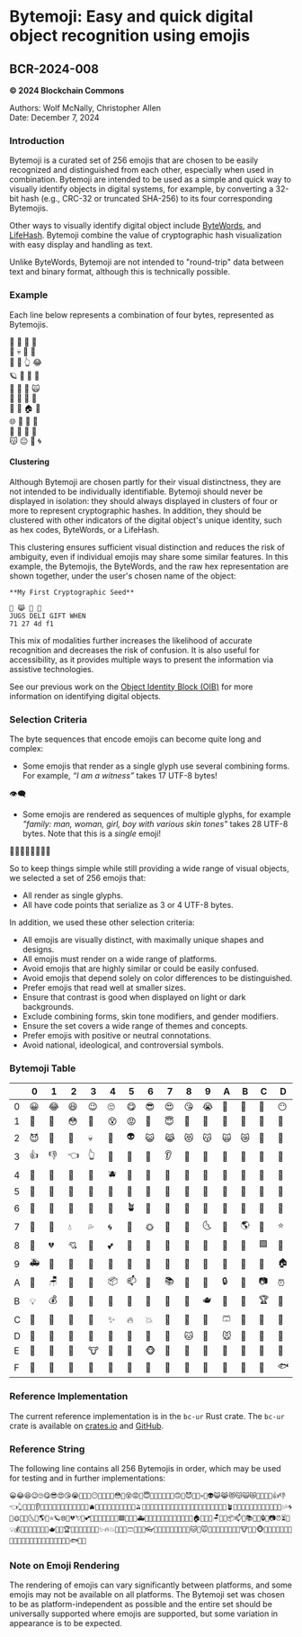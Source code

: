 # Bytemoji: Easy and quick digital object recognition using emojis

## BCR-2024-008

**© 2024 Blockchain Commons**

Authors: Wolf McNally, Christopher Allen<br/>
Date: December 7, 2024

### Introduction

Bytemoji is a curated set of 256 emojis that are chosen to be easily recognized and distinguished from each other, especially when used in combination. Bytemoji are intended to be used as a simple and quick way to visually identify objects in digital systems, for example, by converting a 32-bit hash (e.g., CRC-32 or truncated SHA-256) to its four corresponding Bytemojis.

Other ways to visually identify digital object include [ByteWords](bcr-2020-012-Bytewords.md), and [LifeHash](http://lifehash.info). Bytemoji combine the value of cryptographic hash visualization with easy display and handling as text.

Unlike ByteWords, Bytemoji are not intended to "round-trip" data between text and binary format, although this is technically possible.

### Example

Each line below represents a combination of four bytes, represented as Bytemojis.

💛 🚩 🐥 🫠<br/>
🧵 💀 🎂 🛟<br/>
💫 🤠 👆 😂<br/>
🪐 👔 👚 👻<br/>
🧸 🥚 🧀 🙀<br/>
👃 👄 🐬 🧄<br/>
🧦 🌽 🏠 🦆<br/>
🌐 🌭 🥺 🛑<br/>
🥁 🦞 🌹 🐢<br/>
😽 😐 🐺 🌀<br/>

#### Clustering

Although Bytemoji are chosen partly for their visual distinctness, they are not intended to be individually identifiable. Bytemoji should never be displayed in isolation: they should always displayed in clusters of four or more to represent cryptographic hashes. In addition, they should be clustered with other indicators of the digital object's unique identity, such as hex codes, ByteWords, or a LifeHash.

This clustering ensures sufficient visual distinction and reduces the risk of ambiguity, even if individual emojis may share some similar features. In this example, the Bytemojis, the ByteWords, and the raw hex representation are shown together, under the user's chosen name of the object:

```
**My First Cryptographic Seed**

🌊 😹 🌽 🐞
JUGS DELI GIFT WHEN
71 27 4d f1
```

This mix of modalities further increases the likelihood of accurate recognition and decreases the risk of confusion. It is also useful for accessibility, as it provides multiple ways to present the information via assistive technologies.

See our previous work on the [Object Identity Block (OIB)](bcr-2021-002-digest.md#object-identity-block) for more information on identifying digital objects.

### Selection Criteria

The byte sequences that encode emojis can become quite long and complex:

- Some emojis that render as a single glyph use several combining forms. For example, *“I am a witness”* takes 17 UTF-8 bytes!

👁️‍🗨️

- Some emojis are rendered as sequences of multiple glyphs, for example *"family: man, woman, girl, boy with various skin tones"* takes 28 UTF-8 bytes. Note that this is a *single* emoji!

👨🏿‍👩🏾‍👧🏽‍👦🏼

So to keep things simple while still providing a wide range of visual objects, we selected a set of 256 emojis that:

- All render as single glyphs.
- All have code points that serialize as 3 or 4 UTF-8 bytes.

In addition, we used these other selection criteria:

- All emojis are visually distinct, with maximally unique shapes and designs.
- All emojis must render on a wide range of platforms.
- Avoid emojis that are highly similar or could be easily confused.
- Avoid emojis that depend solely on color differences to be distinguished.
- Prefer emojis that read well at smaller sizes.
- Ensure that contrast is good when displayed on light or dark backgrounds.
- Exclude combining forms, skin tone modifiers, and gender modifiers.
- Ensure the set covers a wide range of themes and concepts.
- Prefer emojis with positive or neutral connotations.
- Avoid national, ideological, and controversial symbols.

### Bytemoji Table

|   | 0 | 1 | 2 | 3 | 4 | 5 | 6 | 7 | 8 | 9 | A | B | C | D | E | F |
|---|---|---|---|---|---|---|---|---|---|---|---|---|---|---|---|---|
| 0 | 😀 | 😂 | 😆 | 😉 | 🙄 | 😋 | 😎 | 😍 | 😘 | 😭 | 🫠 | 🥱 | 🤩 | 😶 | 🤨 | 🫥 |
| 1 | 🥵 | 🥶 | 😳 | 🤪 | 😵 | 😡 | 🤢 | 😇 | 🤠 | 🤡 | 🥳 | 🥺 | 😬 | 🤑 | 🙃 | 🤯 |
| 2 | 😈 | 👹 | 👺 | 💀 | 👻 | 👽 | 😺 | 😹 | 😻 | 😽 | 🙀 | 😿 | 🫶 | 🤲 | 🙌 | 🤝 |
| 3 | 👍 | 👎 | 👈 | 👆 | 💪 | 👄 | 🦷 | 👂 | 👃 | 🧠 | 👀 | 🤚 | 🦶 | 🍎 | 🍊 | 🍋 |
| 4 | 🍌 | 🍉 | 🍇 | 🍓 | 🫐 | 🍒 | 🍑 | 🍍 | 🥝 | 🍆 | 🥑 | 🥦 | 🍅 | 🌽 | 🥕 | 🫒 |
| 5 | 🧄 | 🥐 | 🥯 | 🍞 | 🧀 | 🥚 | 🍗 | 🌭 | 🍔 | 🍟 | 🍕 | 🌮 | 🥙 | 🍱 | 🍜 | 🍤 |
| 6 | 🍚 | 🥠 | 🍨 | 🍦 | 🎂 | 🪴 | 🌵 | 🌱 | 💐 | 🍁 | 🍄 | 🌹 | 🌺 | 🌼 | 🌻 | 🌸 |
| 7 | 💨 | 🌊 | 💧 | 💦 | 🌀 | 🌈 | 🌞 | 🌝 | 🌛 | 🌜 | 🌙 | 🌎 | 💫 | ⭐ | 🪐 | 🌐 |
| 8 | 💛 | 💔 | 💘 | 💖 | 💕 | 🏁 | 🚩 | 💬 | 💯 | 🚫 | 🔴 | 🔷 | 🟩 | 🛑 | 🔺 | 🚗 |
| 9 | 🚑 | 🚒 | 🚜 | 🛵 | 🚨 | 🚀 | 🚁 | 🛟 | 🚦 | 🏰 | 🎡 | 🎢 | 🎠 | 🏠 | 🔔 | 🔑 |
| A | 🚪 | 🪑 | 🎈 | 💌 | 📦 | 📫 | 📖 | 📚 | 📌 | 🧮 | 🔒 | 💎 | 📷 | ⏰ | ⏳ | 📡 |
| B | 💡 | 💰 | 🧲 | 🧸 | 🎁 | 🎀 | 🎉 | 🪭 | 👑 | 🫖 | 🔭 | 🛁 | 🏆 | 🥁 | 🎷 | 🎺 |
| C | 🏀 | 🏈 | 🎾 | 🏓 | ✨ | 🔥 | 💥 | 👕 | 👚 | 👖 | 🩳 | 👗 | 👔 | 🧢 | 👓 | 🧶 |
| D | 🧵 | 💍 | 👠 | 👟 | 🧦 | 🧤 | 👒 | 👜 | 🐱 | 🐶 | 🐭 | 🐹 | 🐰 | 🦊 | 🐻 | 🐼 |
| E | 🐨 | 🐯 | 🦁 | 🐮 | 🐷 | 🐸 | 🐵 | 🐔 | 🐥 | 🦆 | 🦉 | 🐴 | 🦄 | 🐝 | 🐛 | 🦋 |
| F | 🐌 | 🐞 | 🐢 | 🐺 | 🐍 | 🪽 | 🐙 | 🦑 | 🪼 | 🦞 | 🦀 | 🐚 | 🦭 | 🐟 | 🐬 | 🐳 |

### Reference Implementation

The current reference implementation is in the `bc-ur` Rust crate. The `bc-ur` crate is available on [crates.io](https://crates.io/crates/bc-ur) and [GitHub](https://github.com/blockchaincommons/bc-ur-rust/).

### Reference String

The following line contains all 256 Bytemojis in order, which may be used for testing and in further implementations:

```
😀😂😆😉🙄😋😎😍😘😭🫠🥱🤩😶🤨🫥🥵🥶😳🤪😵😡🤢😇🤠🤡🥳🥺😬🤑🙃🤯😈👹👺💀👻👽😺😹😻😽🙀😿🫶🤲🙌🤝👍👎👈👆💪👄🦷👂👃🧠👀🤚🦶🍎🍊🍋🍌🍉🍇🍓🫐🍒🍑🍍🥝🍆🥑🥦🍅🌽🥕🫒🧄🥐🥯🍞🧀🥚🍗🌭🍔🍟🍕🌮🥙🍱🍜🍤🍚🥠🍨🍦🎂🪴🌵🌱💐🍁🍄🌹🌺🌼🌻🌸💨🌊💧💦🌀🌈🌞🌝🌛🌜🌙🌎💫⭐🪐🌐💛💔💘💖💕🏁🚩💬💯🚫🔴🔷🟩🛑🔺🚗🚑🚒🚜🛵🚨🚀🚁🛟🚦🏰🎡🎢🎠🏠🔔🔑🚪🪑🎈💌📦📫📖📚📌🧮🔒💎📷⏰⏳📡💡💰🧲🧸🎁🎀🎉🪭👑🫖🔭🛁🏆🥁🎷🎺🏀🏈🎾🏓✨🔥💥👕👚👖🩳👗👔🧢👓🧶🧵💍👠👟🧦🧤👒👜🐱🐶🐭🐹🐰🦊🐻🐼🐨🐯🦁🐮🐷🐸🐵🐔🐥🦆🦉🐴🦄🐝🐛🦋🐌🐞🐢🐺🐍🪽🐙🦑🪼🦞🦀🐚🦭🐟🐬🐳
```

### Note on Emoji Rendering

The rendering of emojis can vary significantly between platforms, and some emojis may not be available on all platforms. The Bytemoji set was chosen to be as platform-independent as possible and the entire set should be universally supported where emojis are supported, but some variation in appearance is to be expected.
